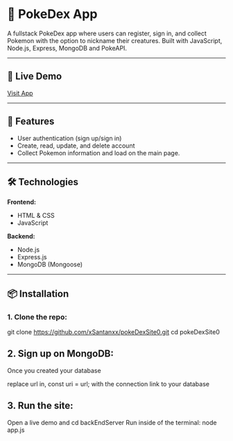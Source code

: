#  👾 PokeDex App

A fullstack PokeDex app where users can register, sign in, and collect Pokemon with the option to nickname their creatures. Built with JavaScript, Node.js, Express, MongoDB and PokeAPI.

---

## 🔗 Live Demo

[Visit App](https://your-deployed-app-url.com)

---

## 🚀 Features

- User authentication (sign up/sign in)
- Create, read, update, and delete account
- Collect Pokemon information and load on the main page.

---

## 🛠️ Technologies

**Frontend:**
- HTML & CSS
- JavaScript

**Backend:**
- Node.js
- Express.js
- MongoDB (Mongoose)

---

## 📦 Installation

### 1. Clone the repo:


git clone https://github.com/xSantanxx/pokeDexSite0.git
cd pokeDexSite0


## 2. Sign up on MongoDB:

Once you created your database

replace url in, const uri = url;
with the connection link to your database


## 3. Run the site:

Open a live demo and cd backEndServer
Run inside of the terminal: node app.js

